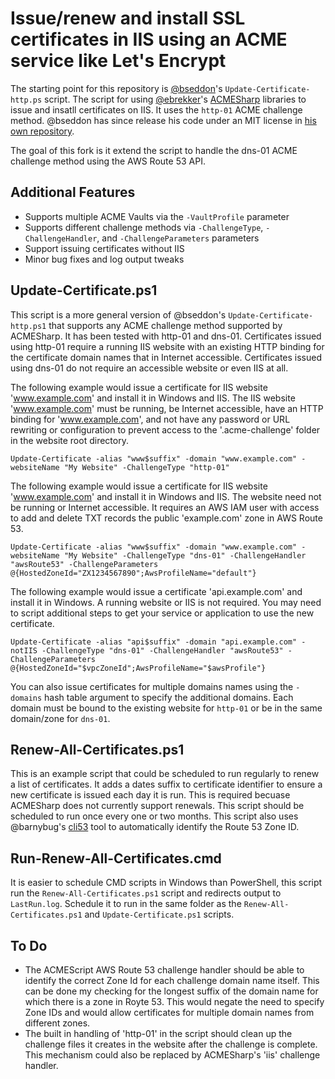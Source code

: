 # Issue/renew and install SSL certificates in IIS using an ACME service like Let's Encrypt

The starting point for this repository is [@bseddon](https://github.com/bseddon)'s `Update-Certificate-http.ps` script. The script for using [@ebrekker](https://github.com/ebekker)'s [ACMESharp](https://github.com/ebekker/ACMESharp) libraries to issue and insatll certificates on IIS. It uses the `http-01` ACME challenge method. @bseddon has since release his code under an MIT license in [his own repository](https://github.com/whereisaaron/acmesharp-script).

The goal of this fork is it extend the script to handle the dns-01 ACME challenge method using the AWS Route 53 API.

## Additional Features

* Supports multiple ACME Vaults via the `-VaultProfile` parameter
* Supports different challenge methods via `-ChallengeType`, `-ChallengeHandler`, and `-ChallengeParameters` parameters
* Support issuing certificates without IIS
* Minor bug fixes and log output tweaks

## Update-Certificate.ps1

This script is a more general version of @bseddon's `Update-Certificate-http.ps1` that supports any ACME challenge method supported by ACMESharp. It has been tested with http-01 and dns-01. Certificates issued using http-01 require a running IIS website with an existing HTTP binding for the certificate domain names that in Internet accessible. Certificates issued using dns-01 do not require an accessible website or even IIS at all.

The following example would issue a certificate for IIS website 'www.example.com' and install it in Windows and IIS. The IIS website 'www.example.com' must be running, be Internet accessible, have an HTTP binding for 'www.example.com', and not have any password or URL rewriting or configuration to prevent access to the '.acme-challenge' folder in the website root directory.

```
Update-Certificate -alias "www$suffix" -domain "www.example.com" -websiteName "My Website" -ChallengeType "http-01"
```

The following example would issue a certificate for IIS website 'www.example.com' and install it in Windows and IIS. The website need not be running or Internet accessible. It requires an AWS IAM user with access to add and delete TXT records the public 'example.com' zone in AWS Route 53.

```
Update-Certificate -alias "www$suffix" -domain "www.example.com" -websiteName "My Website" -ChallengeType "dns-01" -ChallengeHandler "awsRoute53" -ChallengeParameters @{HostedZoneId="ZX1234567890";AwsProfileName="default"}
```

The following example would issue a certificate 'api.example.com' and install it in Windows. A running website or IIS is not required. You may need to script additional steps to get your service or application to use the new certificate.

```
Update-Certificate -alias "api$suffix" -domain "api.example.com" -notIIS -ChallengeType "dns-01" -ChallengeHandler "awsRoute53" -ChallengeParameters @{HostedZoneId="$vpcZoneId";AwsProfileName="$awsProfile"}
```

You can also issue certificates for multiple domains names using the `-domains` hash table argument to specify the additional domains. Each domain must be bound to the existing website for `http-01` or be in the same domain/zone for `dns-01`.

## Renew-All-Certificates.ps1

This is an example script that could be scheduled to run regularly to renew a list of certificates. It adds a dates suffix to certificate identifier to ensure a new certificate is issued each day it is run. This is required becuase ACMESharp does not currently support renewals. This script should be scheduled to run once every one or two months. This script also uses @barnybug's [cli53](https://github.com/barnybug/cli53) tool to automatically identify the Route 53 Zone ID.

## Run-Renew-All-Certificates.cmd

It is easier to schedule CMD scripts in Windows than PowerShell, this script run the `Renew-All-Certificates.ps1` script and redirects output to `LastRun.log`. Schedule it to run in the same folder as the `Renew-All-Certificates.ps1` and `Update-Certificate.ps1` scripts.

## To Do

* The ACMEScript AWS Route 53 challenge handler should be able to identify the correct Zone Id for each challenge domain name itself. This can be done my checking for the longest suffix of the domain name for which there is a zone in Royte 53. This would negate the need to specify Zone IDs and would allow certificates for multiple domain names from different zones.
* The built in handling of 'http-01' in the script should clean up the challenge files it creates in the website after the challenge is complete. This mechanism could also be replaced by ACMESharp's 'iis' challenge handler.
